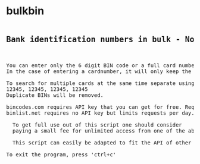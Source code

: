 # bulkbin
<pre>
<h2>Bank identification numbers in bulk - No more captcha codes!</h2>

You can enter only the 6 digit BIN code or a full card number.
In the case of entering a cardnumber, it will only keep the first 6 digits.

To search for multiple cards at the same time separate using comma+space, like so:
12345, 12345, 12345, 12345 
Duplicate BINs will be removed.

bincodes.com requires API key that you can get for free. Requests limited to 20 per day.
binlist.net requires no API key but limits requests per day.

  To get full use out of this script one should consider 
  paying a small fee for unlimited access from one of the above BIN database website.
  
  This script can easily be adapted to fit the API of other BIN websites.

To exit the program, press 'ctrl+c'
</pre>
